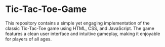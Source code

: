 # Tic-Tac-Toe-Game
This repository contains a simple yet engaging implementation of the classic Tic-Tac-Toe game using HTML, CSS, and JavaScript. The game features a clean user interface and intuitive gameplay, making it enjoyable for players of all ages.
